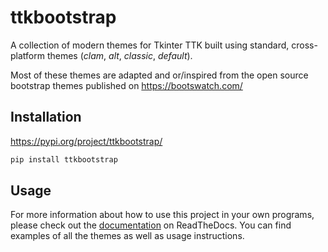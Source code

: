# ttkbootstrap
A collection of modern themes for Tkinter TTK built using standard, cross-platform themes (*clam*, *alt*, *classic*, *default*).   

Most of these themes are adapted and or/inspired from the open source bootstrap themes published on https://bootswatch.com/  

## Installation
https://pypi.org/project/ttkbootstrap/
```python
pip install ttkbootstrap
```

## Usage
For more information about how to use this project in your own programs, please check out the [documentation](https://ttkbootstrap.readthedocs.io/en/latest/) on ReadTheDocs. You can find examples of all the themes as well as usage instructions.
